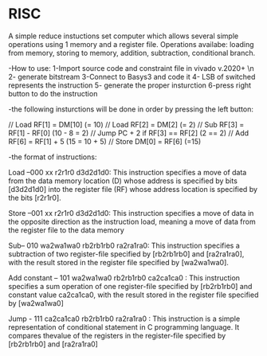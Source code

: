 # RISC
A simple reduce instuctions set computer which allows several simple operations using 1 memory and a register file. 
Operations availabe: loading from memory, storing to memory, addition, subtraction, conditional branch.


-How to use: 
1-Import source code and constraint file in vivado v.2020+ \n
2- generate bitstream
3-Connect to Basys3 and code it
4- LSB of switched represents the instruction
5- generate the proper insturction
6-press right button to do the instruction

-the following insturctions will be done in order by pressing the left button:

  // Load RF[1] = DM[10] (= 10)
  // Load RF[2] = DM[2]  (= 2)
  // Sub RF[3] = RF[1] - RF[0] (10 - 8 = 2)
  // Jump PC + 2 if RF[3] == RF[2] (2 == 2)
  // Add RF[6] = RF[1] + 5 (15 = 10 + 5)
  // Store DM[0] = RF[6] (=15)

-the format of instructions:

  Load –000 xx r2r1r0 d3d2d1d0: This instruction specifies a move of data from the data 
  memory location (D) whose address is specified by bits [d3d2d1d0] into the register file (RF) 
  whose address location is specified by the bits [r2r1r0].

  Store –001 xx r2r1r0 d3d2d1d0: This instruction specifies a move of data in the opposite
  direction as the instruction load, meaning a move of data from the register file to the data 
  memory

  Sub– 010 wa2wa1wa0 rb2rb1rb0 ra2ra1ra0: This instruction specifies a subtraction of two
  register-file specified by [rb2rb1rb0] and [ra2ra1ra0], with the result stored in the register 
  file specified by [wa2wa1wa0].

  Add constant – 101 wa2wa1wa0 rb2rb1rb0 ca2ca1ca0 : This instruction specifies a sum 
  operation of one register-file specified by [rb2rb1rb0] and constant value ca2ca1ca0, with 
  the result stored in the register file specified by [wa2wa1wa0]

  Jump - 111 ca2ca1ca0 rb2rb1rb0 ra2ra1ra0 : This instruction is a simple representation of
  conditional statement in C programming language. It compares thevalue of the registers in 
  the register-file specified by [rb2rb1rb0] and [ra2ra1ra0]
